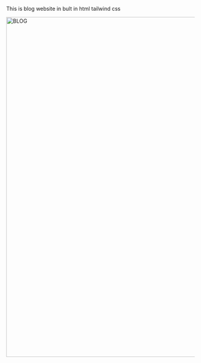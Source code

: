 This is blog website in bult in html tailwind css 

<img width="908" alt="BLOG" src="https://github.com/Nadifa-Abshir/blog-in-html-css/assets/136882040/23541929-738b-4f35-a001-10fe3845c460">
